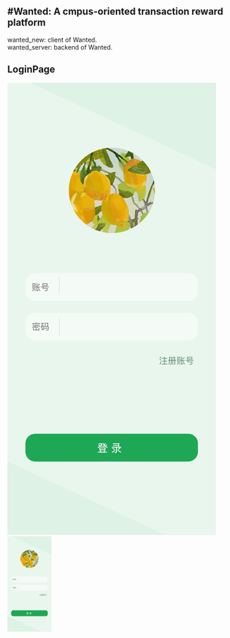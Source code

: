 #Wanted: A cmpus-oriented transaction reward platform
----------------------------------------------
wanted_new: client of Wanted.<br/>
wanted_server: backend of Wanted.<br/>
## LoginPage
![LoginPage](https://github.com/kawaiwu2001/Wanted/blob/master/IMG/IMG_3294.JPG?raw=true=50x100)
<img src="https://github.com/kawaiwu2001/Wanted/blob/master/IMG/IMG_3294.JPG?raw=true" width="100px">
